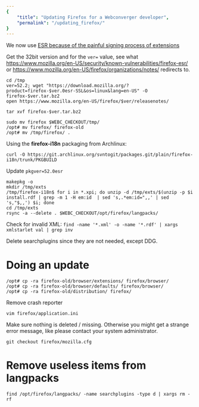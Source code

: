```yaml
---
{
    "title": "Updating Firefox for a Webconverger developer",
    "permalink": "/updating_firefox/"
}
---
```


We now use [ESR because of the painful signing process of
extensions](https://www.mozilla.org/en-US/firefox/organizations/all/)

Get the 32bit version and for the `ver=` value, see what
<https://www.mozilla.org/en-US/security/known-vulnerabilities/firefox-esr/> or
<https://www.mozilla.org/en-US/firefox/organizations/notes/> redirects to.

	cd /tmp
	ver=52.2; wget "https://download.mozilla.org/?product=firefox-$ver.0esr-SSL&os=linux&lang=en-US" -O firefox-$ver.tar.bz2
	open https://www.mozilla.org/en-US/firefox/$ver/releasenotes/

	tar xvf firefox-$ver.tar.bz2

	sudo mv firefox $WEBC_CHECKOUT/tmp/
	/opt# mv firefox/ firefox-old
	/opt# mv /tmp/firefox/ .

Using the **firefox-i18n** packaging from Archlinux:

	curl -O https://git.archlinux.org/svntogit/packages.git/plain/firefox-i18n/trunk/PKGBUILD

Update `pkgver=52.0esr`

	makepkg -o
	mkdir /tmp/exts
	/tmp/firefox-i18n$ for i in *.xpi; do unzip -d /tmp/exts/$(unzip -p $i install.rdf | grep -m 1 -H em:id  | sed 's,.*em:id=",,' | sed 's,"$,,') $i; done
	cd /tmp/exts
	rsync -a --delete . $WEBC_CHECKOUT/opt/firefox/langpacks/

Check for invalid XML: `find -name '*.xml' -o -name '*.rdf' | xargs xmlstarlet val | grep inv`

Delete searchplugins since they are not needed, except DDG.

# Doing an update

	/opt# cp -ra firefox-old/browser/extensions/ firefox/browser/
	/opt# cp -ra firefox-old/browser/defaults/ firefox/browser/
	/opt# cp -ra firefox-old/distribution/ firefox/

Remove crash reporter

	vim firefox/application.ini

Make sure nothing is deleted / missing. Otherwise you might get a strange error
message, like please contact your system administrator.

	git checkout firefox/mozilla.cfg

# Remove useless items from langpacks

	find /opt/firefox/langpacks/ -name searchplugins -type d | xargs rm -rf
